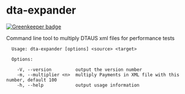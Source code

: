 # dta-expander

[![Greenkeeper badge](https://badges.greenkeeper.io/42tg/dta-expander.svg)](https://greenkeeper.io/)

Command line tool to multiply DTAUS xml files for performance tests 


```
  Usage: dta-expander [options] <source> <target>

  Options:

    -V, --version         output the version number
    -m, --multiplier <n>  multiply Payments in XML file with this number, default 100
    -h, --help            output usage information
```
